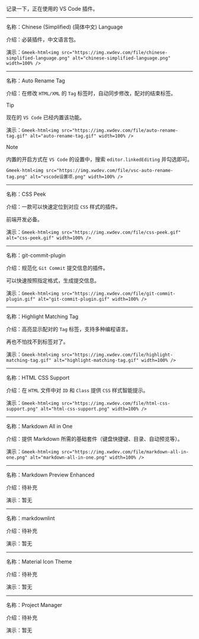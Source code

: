 记录一下，正在使用的 VS Code 插件。

---


名称：Chinese (Simplified) (简体中文) Language

介绍：必装插件，中文语言包。

演示：`Gmeek-html<img src="https://img.xwdev.com/file/chinese-simplified-language.png" alt="chinese-simplified-language.png" width=100% />`

---

名称：Auto Rename Tag

介绍：在修改 `HTML/XML` 的 `Tag` 标签时，自动同步修改，配对的结束标签。

> [!TIP]
> 现在的 `VS Code` 已经内置该功能。

演示：`Gmeek-html<img src="https://img.xwdev.com/file/auto-rename-tag.gif" alt="auto-rename-tag.gif" width=100% />`

> [!NOTE]
> 内置的开启方式在 `VS Code` 的设置中，搜索 `editor.linkedEditing` 并勾选即可。

`Gmeek-html<img src="https://img.xwdev.com/file/vsc-auto-rename-tag.png" alt="vscode设置项.png" width=100% />`

---

名称：CSS Peek

介绍：一款可以快速定位到对应 `CSS` 样式的插件。

前端开发必备。

演示：`Gmeek-html<img src="https://img.xwdev.com/file/css-peek.gif" alt="css-peek.gif" width=100% />`

---

名称：git-commit-plugin

介绍：规范化 `Git Commit` 提交信息的插件。

可以快速按照指定格式，生成提交信息。

演示：`Gmeek-html<img src="https://img.xwdev.com/file/git-commit-plugin.gif" alt="git-commit-plugin.gif" width=100% />`

---

名称：Highlight Matching Tag

介绍：高亮显示配对的 `Tag` 标签，支持多种编程语言。

再也不怕找不到标签对了。

演示：`Gmeek-html<img src="https://img.xwdev.com/file/highlight-matching-tag.gif" alt="highlight-matching-tag.gif" width=100% />`

---

名称：HTML CSS Support

介绍：在 `HTML` 文件中对 `ID` 和 `Class` 提供 `CSS` 样式智能提示。

演示：`Gmeek-html<img src="https://img.xwdev.com/file/html-css-support.png" alt="html-css-support.png" width=100% />`

---

名称：Markdown All in One

介绍：提供 Markdown 所需的基础套件（键盘快捷键、目录、自动预览等）。

演示：`Gmeek-html<img src="https://img.xwdev.com/file/markdown-all-in-one.png" alt="markdown-all-in-one.png" width=100% />`

---

名称：Markdown Preview Enhanced

介绍：待补充

演示：暂无

---

名称：markdownlint

介绍：待补充

演示：暂无

---

名称：Material Icon Theme

介绍：待补充

演示：暂无

---

名称：Project Manager

介绍：待补充

演示：暂无